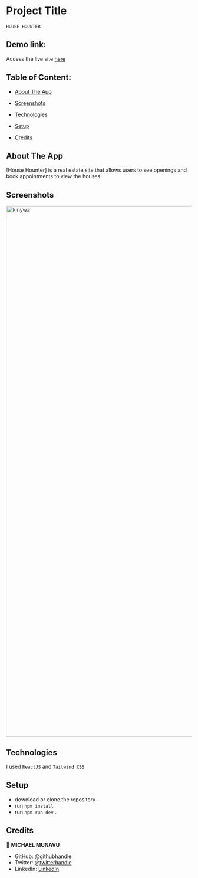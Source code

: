 # Project Title

    HOUSE HOUNTER

## Demo link:

Access the live site [here](https://kinywa-concept.netlify.app/)

## Table of Content:

- [About The App](#about-the-app)
- [Screenshots](#screenshots)
- [Technologies](#technologies)
- [Setup](#setup)

- [Credits](#credits)

## About The App

[House Hounter] is a real estate site that allows users to see openings and book appointments to view the houses.


## Screenshots

<img width="1440" alt="kinywa" src="https://user-images.githubusercontent.com/86654131/235629239-4e9d0230-84ee-4f6c-b033-620987e42dd6.png">



## Technologies

I used `ReactJS` and `Tailwind CSS`

## Setup

- download or clone the repository
- run `npm install`
- run `npm run dev`
  .

## Credits

👤 **MICHAEL MUNAVU**

- GitHub: [@githubhandle](https://github.com/MICHAELMUNAVU83)
- Twitter: [@twitterhandle](https://twitter.com/MichaelTrance1)
- LinkedIn: [LinkedIn](https://www.linkedin.com/in/michael-munavu-78703a218/)

